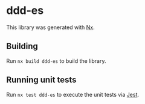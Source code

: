 # ddd-es

This library was generated with [Nx](https://nx.dev).

## Building

Run `nx build ddd-es` to build the library.

## Running unit tests

Run `nx test ddd-es` to execute the unit tests via [Jest](https://jestjs.io).
